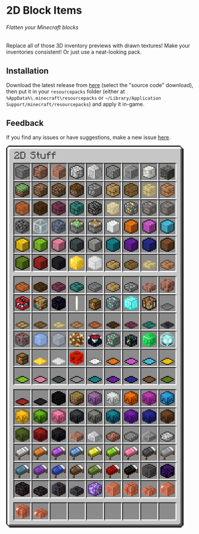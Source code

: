 2D Block Items
==============
###### Flatten your Minecraft blocks

Replace all of those 3D inventory previews with drawn textures! Make your inventories consistent! Or just use a neat-looking pack.

Installation
------------

Download the latest release from [here](https://github.com/ThePotatoKing55/2D-block-texture-pack/releases) (select the "source code" download), then put it in your `resourcepacks` folder (either at `%AppData%\.minecraft\resourcepacks` or `~/Library/Application Support/minecraft/resourcepacks`) and apply it in-game.

Feedback
--------

If you find any issues or have suggestions, make a new issue [here](https://github.com/ThePotatoKing55/2D-block-texture-pack/issues).

![](screenshot.png)
